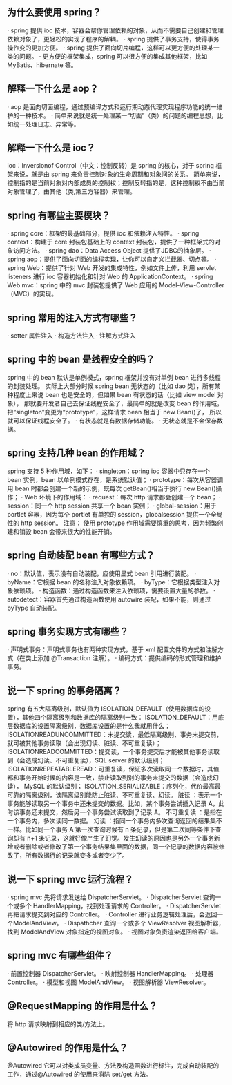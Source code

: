 ## 为什么要使用 spring？
· spring 提供 ioc 技术，容器会帮你管理依赖的对象，从而不需要自己创建和管理依赖对象了，更轻松的实现了程序的解耦。
· spring 提供了事务支持，使得事务操作变的更加方便。
· spring 提供了面向切片编程，这样可以更方便的处理某一类的问题。
· 更方便的框架集成，spring 可以很方便的集成其他框架，比如 MyBatis、hibernate 等。

## 解释一下什么是 aop？
· aop 是面向切面编程，通过预编译方式和运行期动态代理实现程序功能的统一维护的一种技术。
· 简单来说就是统一处理某一“切面”（类）的问题的编程思想，比如统一处理日志、异常等。

## 解释一下什么是 ioc？
ioc：Inversionof Control（中文：控制反转）是 spring 的核心，对于 spring 框架来说，就是由 spring 来负责控制对象的生命周期和对象间的关系。
简单来说，控制指的是当前对象对内部成员的控制权；控制反转指的是，这种控制权不由当前对象管理了，由其他（类,第三方容器）来管理。

## spring 有哪些主要模块？
· spring core：框架的最基础部分，提供 ioc 和依赖注入特性。
· spring context：构建于 core 封装包基础上的 context 封装包，提供了一种框架式的对象访问方法。
· spring dao：Data Access Object 提供了JDBC的抽象层。
· spring aop：提供了面向切面的编程实现，让你可以自定义拦截器、切点等。
· spring Web：提供了针对 Web 开发的集成特性，例如文件上传，利用 servlet listeners 进行 ioc 容器初始化和针对 Web 的 ApplicationContext。
· spring Web mvc：spring 中的 mvc 封装包提供了 Web 应用的 Model-View-Controller（MVC）的实现。

## spring 常用的注入方式有哪些？
· setter 属性注入
· 构造方法注入
· 注解方式注入

## spring 中的 bean 是线程安全的吗？
spring 中的 bean 默认是单例模式，spring 框架并没有对单例 bean 进行多线程的封装处理。
实际上大部分时候 spring bean 无状态的（比如 dao 类），所有某种程度上来说 bean 也是安全的，但如果 bean 有状态的话（比如 view model 对象），
那就要开发者自己去保证线程安全了，最简单的就是改变 bean 的作用域，把“singleton”变更为“prototype”，这样请求 bean 相当于 new Bean()了，
所以就可以保证线程安全了。
· 有状态就是有数据存储功能。
· 无状态就是不会保存数据。

## spring 支持几种 bean 的作用域？
spring 支持 5 种作用域，如下：
· singleton：spring ioc 容器中只存在一个 bean 实例，bean 以单例模式存在，是系统默认值；
· prototype：每次从容器调用 bean 时都会创建一个新的示例，既每次 getBean()相当于执行 new Bean()操作；
· Web 环境下的作用域：
· request：每次 http 请求都会创建一个 bean；
· session：同一个 http session 共享一个 bean 实例；
· global-session：用于 portlet 容器，因为每个 portlet 有单独的 session，globalsession 提供一个全局性的 http session。
注意： 使用 prototype 作用域需要慎重的思考，因为频繁创建和销毁 bean 会带来很大的性能开销。

## spring 自动装配 bean 有哪些方式？
· no：默认值，表示没有自动装配，应使用显式 bean 引用进行装配。
· byName：它根据 bean 的名称注入对象依赖项。
· byType：它根据类型注入对象依赖项。
· 构造函数：通过构造函数来注入依赖项，需要设置大量的参数。
· autodetect：容器首先通过构造函数使用 autowire 装配，如果不能，则通过 byType 自动装配。

## spring 事务实现方式有哪些？
· 声明式事务：声明式事务也有两种实现方式，基于 xml 配置文件的方式和注解方式（在类上添加 @Transaction 注解）。
· 编码方式：提供编码的形式管理和维护事务。

## 说一下 spring 的事务隔离？
spring 有五大隔离级别，默认值为 ISOLATION_DEFAULT（使用数据库的设置），其他四个隔离级别和数据库的隔离级别一致：
ISOLATION_DEFAULT：用底层数据库的设置隔离级别，数据库设置的是什么我就用什么；
ISOLATIONREADUNCOMMITTED：未提交读，最低隔离级别、事务未提交前，就可被其他事务读取（会出现幻读、脏读、不可重复读）；
ISOLATIONREADCOMMITTED：提交读，一个事务提交后才能被其他事务读取到（会造成幻读、不可重复读），SQL server 的默认级别；
ISOLATIONREPEATABLEREAD：可重复读，保证多次读取同一个数据时，其值都和事务开始时候的内容是一致，禁止读取到别的事务未提交的数据（会造成幻读），
MySQL 的默认级别；
ISOLATION_SERIALIZABLE：序列化，代价最高最可靠的隔离级别，该隔离级别能防止脏读、不可重复读、幻读。
脏读 ：表示一个事务能够读取另一个事务中还未提交的数据。比如，某个事务尝试插入记录 A，此时该事务还未提交，然后另一个事务尝试读取到了记录 A。
不可重复读 ：是指在一个事务内，多次读同一数据。
幻读 ：指同一个事务内多次查询返回的结果集不一样。比如同一个事务 A 第一次查询时候有 n 条记录，但是第二次同等条件下查询却有 n+1 条记录，这就好像产生了幻觉。发生幻读的原因也是另外一个事务新增或者删除或者修改了第一个事务结果集里面的数据，同一个记录的数据内容被修改了，所有数据行的记录就变多或者变少了。

## 说一下 spring mvc 运行流程？
· spring mvc 先将请求发送给 DispatcherServlet。
· DispatcherServlet 查询一个或多个 HandlerMapping，找到处理请求的 Controller。
· DispatcherServlet 再把请求提交到对应的 Controller。
· Controller 进行业务逻辑处理后，会返回一个ModelAndView。
· Dispathcher 查询一个或多个 ViewResolver 视图解析器，找到 ModelAndView 对象指定的视图对象。
· 视图对象负责渲染返回给客户端。

## spring mvc 有哪些组件？
· 前置控制器 DispatcherServlet。
· 映射控制器 HandlerMapping。
· 处理器 Controller。
· 模型和视图 ModelAndView。
· 视图解析器 ViewResolver。
 
## @RequestMapping 的作用是什么？
将 http 请求映射到相应的类/方法上。

## @Autowired 的作用是什么？
@Autowired 它可以对类成员变量、方法及构造函数进行标注，完成自动装配的工作，通过@Autowired 的使用来消除 set/get 方法。
